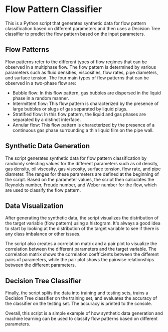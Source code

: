 # Flow Pattern Classifier
This is a Python script that generates synthetic data for flow pattern classification based on different parameters and then uses a Decision Tree classifier to predict the flow pattern based on the input parameters.

## Flow Patterns
Flow patterns refer to the different types of flow regimes that can be observed in a multiphase flow. The flow pattern is determined by various parameters such as fluid densities, viscosities, flow rates, pipe diameters, and surface tension. The four main types of flow patterns that can be observed in a two-phase flow are:

- Bubble flow: In this flow pattern, gas bubbles are dispersed in the liquid phase in a random manner.
- Intermittent flow: This flow pattern is characterized by the presence of large bubbles or slugs of gas separated by liquid plugs.
- Stratified flow: In this flow pattern, the liquid and gas phases are separated by a distinct interface.
- Annular flow: This flow pattern is characterized by the presence of a continuous gas phase surrounding a thin liquid film on the pipe wall.

## Synthetic Data Generation
The script generates synthetic data for flow pattern classification by randomly selecting values for the different parameters such as oil density, gas density, oil viscosity, gas viscosity, surface tension, flow rate, and pipe diameter. The ranges for these parameters are defined at the beginning of the script. Based on the parameter values, the script then calculates the Reynolds number, Froude number, and Weber number for the flow, which are used to classify the flow pattern.

## Data Visualization
After generating the synthetic data, the script visualizes the distribution of the target variable (flow pattern) using a histogram. It's always a good idea to start by looking at the distribution of the target variable to see if there is any class imbalance or other issues.

The script also creates a correlation matrix and a pair plot to visualize the correlation between the different parameters and the target variable. The correlation matrix shows the correlation coefficients between the different pairs of parameters, while the pair plot shows the pairwise relationships between the different parameters.

## Decision Tree Classifier
Finally, the script splits the data into training and testing sets, trains a Decision Tree classifier on the training set, and evaluates the accuracy of the classifier on the testing set. The accuracy is printed to the console.

Overall, this script is a simple example of how synthetic data generation and machine learning can be used to classify flow patterns based on different parameters.

